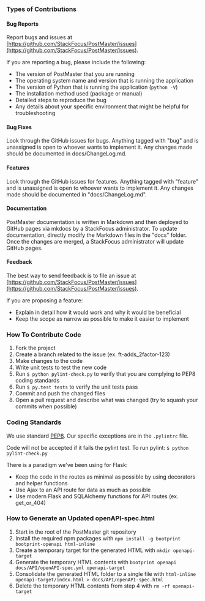 ### Types of Contributions

#### Bug Reports

Report bugs and issues at [https://github.com/StackFocus/PostMaster/issues](https://github.com/StackFocus/PostMaster/issues).

If you are reporting a bug, please include the following:

 - The version of PostMaster that you are running
 - The operating system name and version that is running the application
 - The version of Python that is running the application (`python -V`)
 - The installation method used (package or manual)
 - Detailed steps to reproduce the bug
 - Any details about your specific environment that might be helpful for troubleshooting


#### Bug Fixes

Look through the GitHub issues for bugs.
Anything tagged with "bug" and is unassigned is open to whoever wants to implement it.
Any changes made should be documented in docs/ChangeLog.md.

#### Features

Look through the GitHub issues for features.
Anything tagged with "feature" and is unassigned is open to whoever wants to implement it.
Any changes made should be documented in "docs/ChangeLog.md".

#### Documentation

PostMaster documentation is written in Markdown and then deployed to GitHub pages via mkdocs by a StackFocus administrator.
To update documentation, directly modify the Markdown files in the "docs" folder. Once the changes are merged,
a StackFocus administrator will update GitHub pages.

#### Feedback

The best way to send feedback is to file an issue at [https://github.com/StackFocus/PostMaster/issues](https://github.com/StackFocus/PostMaster/issues).

If you are proposing a feature:

 - Explain in detail how it would work and why it would be beneficial
 - Keep the scope as narrow as possible to make it easier to implement

### How To Contribute Code

 1. Fork the project
 2. Create a branch related to the issue (ex. ft-adds_2factor-123)
 3. Make changes to the code
 4. Write unit tests to test the new code
 5. Run `$ python pylint-check.py` to verify that you are complying to PEP8 coding standards
 6. Run `$ py.test tests` to verify the unit tests pass
 7. Commit and push the changed files
 8. Open a pull request and describe what was changed (try to squash your commits when possible)


### Coding Standards
We use standard [PEP8](https://www.python.org/dev/peps/pep-0008/).
Our specific exceptions are in the `.pylintrc` file.

Code will not be accepted if it fails the pylint test. To run pylint:
`$ python pylint-check.py`

There is a paradigm we've been using for Flask:

 - Keep the code in the routes as minimal as possible by using decorators and helper functions
 - Use Ajax to an API route for data as much as possible
 - Use modern Flask and SQLAlchemy functions for API routes (ex. get_or_404)


### How to Generate an Updated openAPI-spec.html

 1. Start in the root of the PostMaster git repository
 2. Install the required npm packages with `npm install -g bootprint bootprint-openapi html-inline`
 3. Create a temporary target for the generated HTML with `mkdir openapi-target`
 4. Generate the temporary HTML contents with `bootprint openapi docs/API/openAPI-spec.yml openapi-target`
 5. Consolidate the generated HTML folder to a single file with `html-inline openapi-target/index.html > docs/API/openAPI-spec.html`
 6. Delete the temporary HTML contents from step 4 with `rm -rf openapi-target`

